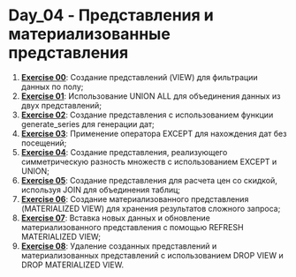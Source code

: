 # Day_04 - Представления и материализованные представления

1. [**Exercise 00**](src/ex00/day04_ex00.sql): Создание представлений (VIEW) для фильтрации данных по полу;
2. [**Exercise 01**](src/ex01/day04_ex01.sql): Использование UNION ALL для объединения данных из двух представлений;
3. [**Exercise 02**](src/ex02/day04_ex02.sql): Создание представления с использованием функции generate_series для генерации дат;
4. [**Exercise 03**](src/ex03/day04_ex03.sql): Применение оператора EXCEPT для нахождения дат без посещений;
5. [**Exercise 04**](src/ex04/day04_ex04.sql): Создание представления, реализующего симметрическую разность множеств с использованием EXCEPT и UNION;
6. [**Exercise 05**](src/ex05/day04_ex05.sql): Создание представления для расчета цен со скидкой, используя JOIN для объединения таблиц;
7. [**Exercise 06**](src/ex06/day04_ex06.sql): Создание материализованного представления (MATERIALIZED VIEW) для хранения результатов сложного запроса;
8. [**Exercise 07**](src/ex07/day04_ex07.sql): Вставка новых данных и обновление материализованного представления с помощью REFRESH MATERIALIZED VIEW;
9. [**Exercise 08**](src/ex08/day04_ex08.sql): Удаление созданных представлений и материализованных представлений с использованием DROP VIEW и DROP MATERIALIZED VIEW.